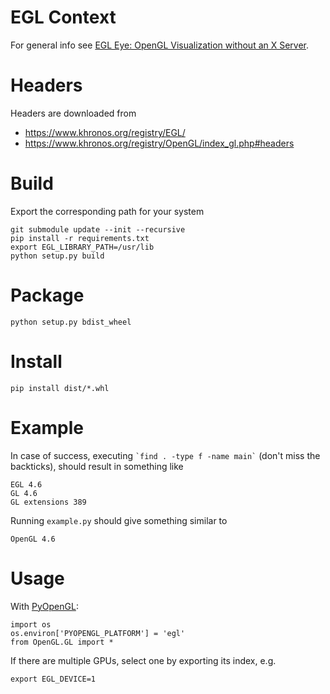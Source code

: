 # EGL Context
For general info see [EGL Eye: OpenGL Visualization without an X Server](https://devblogs.nvidia.com/egl-eye-opengl-visualization-without-x-server/).

# Headers
Headers are downloaded from
 * https://www.khronos.org/registry/EGL/
 * https://www.khronos.org/registry/OpenGL/index_gl.php#headers

# Build
Export the corresponding path for your system
```
git submodule update --init --recursive
pip install -r requirements.txt
export EGL_LIBRARY_PATH=/usr/lib
python setup.py build
```
# Package
```
python setup.py bdist_wheel
```
# Install
```
pip install dist/*.whl
```
# Example
In case of success, executing `` `find . -type f -name main` ``
(don't miss the backticks), should result in something like
```
EGL 4.6
GL 4.6
GL extensions 389
```
Running `example.py` should give something similar to
```
OpenGL 4.6
```
# Usage
With [PyOpenGL](http://pyopengl.sourceforge.net/):
```
import os
os.environ['PYOPENGL_PLATFORM'] = 'egl'
from OpenGL.GL import *
```
If there are multiple GPUs, select one by exporting its index, e.g.
```
export EGL_DEVICE=1
```